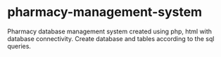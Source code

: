 # pharmacy-management-system
Pharmacy database management system created using php, html with database connectivity.
Create database and tables according to the sql queries.
